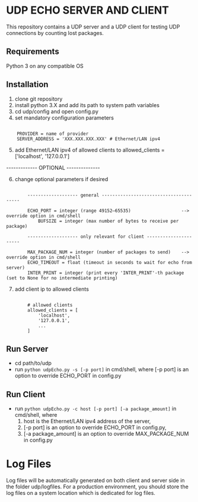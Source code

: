 # UDP ECHO SERVER AND CLIENT

This repository contains a UDP server and a UDP client for testing UDP connections by counting lost packages.

## Requirements

Python 3 on any compatible OS

## Installation

1. clone git repository 
2. install python 3.X and add its path to system path variables
3. cd udp/config and open config.py
4. set mandatory configuration parameters
```
	
	PROVIDER = name of provider
	SERVER_ADDRESS = 'XXX.XXX.XXX.XXX' # Ethernet/LAN ipv4

```
5. add Ethernet/LAN ipv4 of allowed clients to allowed_clients = ['localhost', '127.0.0.1']

------------- OPTIONAL --------------

6. change optional parameters if desired
```
		
		------------------- general ---------------------------------------
		
		ECHO_PORT = integer (range 49152–65535)                   --> override option in cmd/shell      
	        BUFSIZE = integer (max number of bytes to receive per package)
	    
	    ------------------- only relevant for client ----------------------

		MAX_PACKAGE_NUM = integer (number of packages to send)    --> override option in cmd/shell 
		ECHO_TIMEOUT = float (timeout in seconds to wait for echo from server)
		INTER_PRINT = integer (print every 'INTER_PRINT'-th package (set to None for no intermediate printing)

```
7. add client ip to allowed clients
```
		
		# allowed clients
		allowed_clients = [
			'localhost',
			'127.0.0.1',
			...
		]

```

## Run Server

* cd path/to/udp
* run `python udpEcho.py -s [-p port]` in cmd/shell, where [-p port] is an option to override ECHO_PORT in config.py


## Run Client

* run `python udpEcho.py -c host [-p port] [-a package_amount]` in cmd/shell, where
	1. host is the Ethernet/LAN ipv4 address of the server,
	2. [-p port] is an option to override ECHO_PORT in config.py,
	3. [-a package_amount] is an option to override MAX_PACKAGE_NUM in config.py


# Log Files

Log files will be automatically generated on both client and server side in the folder udp/logfiles. 
For a production environment, you should store the log files on a system location which is dedicated for log files.
